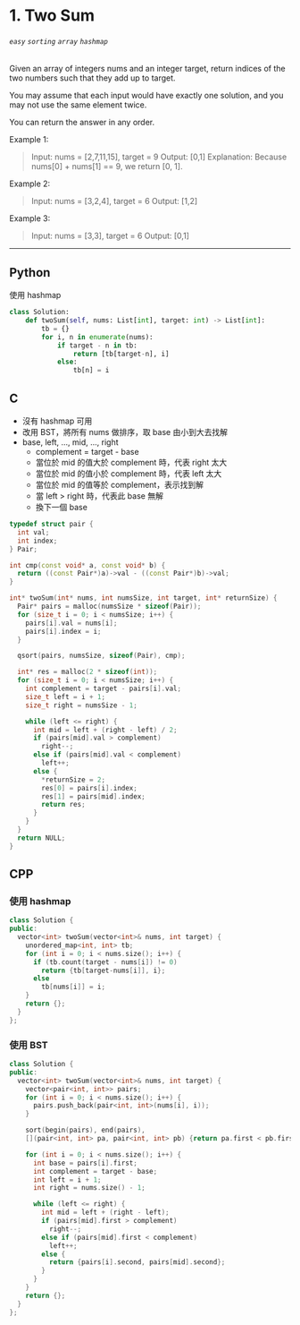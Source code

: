 # 1. Two Sum
###### `easy` `sorting` `array` `hashmap`

Given an array of integers nums and an integer target, return indices of the two numbers such that they add up to target.

You may assume that each input would have exactly one solution, and you may not use the same element twice.

You can return the answer in any order.

 

Example 1:
> Input: nums = [2,7,11,15], target = 9
Output: [0,1]
Explanation: Because nums[0] + nums[1] == 9, we return [0, 1].

Example 2:
> Input: nums = [3,2,4], target = 6 
Output: [1,2]

Example 3:
> Input: nums = [3,3], target = 6
Output: [0,1]

---

## Python

使用 hashmap

```python
class Solution:
    def twoSum(self, nums: List[int], target: int) -> List[int]:
        tb = {}
        for i, n in enumerate(nums):
            if target - n in tb:
                return [tb[target-n], i]
            else:
                tb[n] = i

```

## C

* 沒有 hashmap 可用
* 改用 BST，將所有 nums 做排序，取 base 由小到大去找解
* base, left, ..., mid, ..., right
  * complement = target - base
  * 當位於 mid 的值大於 complement 時，代表 right 太大
  * 當位於 mid 的值小於 complement 時，代表 left 太大
  * 當位於 mid 的值等於 complement，表示找到解
  * 當 left > right 時，代表此 base 無解
  * 換下一個 base

```cpp
typedef struct pair {
  int val;
  int index;
} Pair;

int cmp(const void* a, const void* b) {
  return ((const Pair*)a)->val - ((const Pair*)b)->val;
}

int* twoSum(int* nums, int numsSize, int target, int* returnSize) {
  Pair* pairs = malloc(numsSize * sizeof(Pair));
  for (size_t i = 0; i < numsSize; i++) {
    pairs[i].val = nums[i];
    pairs[i].index = i; 
  }

  qsort(pairs, numsSize, sizeof(Pair), cmp);

  int* res = malloc(2 * sizeof(int));
  for (size_t i = 0; i < numsSize; i++) {
    int complement = target - pairs[i].val;
    size_t left = i + 1;
    size_t right = numsSize - 1;

    while (left <= right) {
      int mid = left + (right - left) / 2;
      if (pairs[mid].val > complement) 
        right--;
      else if (pairs[mid].val < complement) 
        left++;
      else {
        *returnSize = 2;
        res[0] = pairs[i].index;
        res[1] = pairs[mid].index;
        return res;
      }
    }
  }
  return NULL;
}
```

## CPP

### 使用 hashmap

```cpp
class Solution {
public:
  vector<int> twoSum(vector<int>& nums, int target) {
    unordered_map<int, int> tb;
    for (int i = 0; i < nums.size(); i++) {
      if (tb.count(target - nums[i]) != 0)
        return {tb[target-nums[i]], i};
      else
        tb[nums[i]] = i;
    }
    return {};
  }
};

```

### 使用 BST

```cpp
class Solution {
public:
  vector<int> twoSum(vector<int>& nums, int target) {
    vector<pair<int, int>> pairs;
    for (int i = 0; i < nums.size(); i++) {
      pairs.push_back(pair<int, int>(nums[i], i));
    }

    sort(begin(pairs), end(pairs), 
    [](pair<int, int> pa, pair<int, int> pb) {return pa.first < pb.first;});

    for (int i = 0; i < nums.size(); i++) {
      int base = pairs[i].first;
      int complement = target - base;
      int left = i + 1;
      int right = nums.size() - 1;

      while (left <= right) {
        int mid = left + (right - left);
        if (pairs[mid].first > complement)
          right--;
        else if (pairs[mid].first < complement)
          left++;
        else {
          return {pairs[i].second, pairs[mid].second};
        }
      }
    }
    return {};
  }
};
```